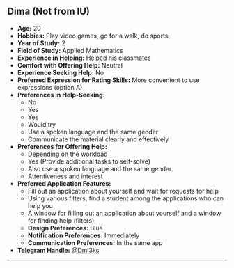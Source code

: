 ## Dima (Not from IU)

- **Age:** 20
- **Hobbies:** Play video games, go for a walk, do sports
- **Year of Study:** 2
- **Field of Study:** Applied Mathematics
- **Experience in Helping:** Helped his classmates
- **Comfort with Offering Help:** Neutral
- **Experience Seeking Help:** No
- **Preferred Expression for Rating Skills:** More convenient to use expressions (option A)
- **Preferences in Help-Seeking:**
  - No
  - Yes
  - Yes
  - Would try
  - Use a spoken language and the same gender
  - Communicate the material clearly and effectively
- **Preferences for Offering Help:**
  - Depending on the workload
  - Yes (Provide additional tasks to self-solve)
  - Also use a spoken language and the same gender
  - Attentiveness and interest
- **Preferred Application Features:**
  - Fill out an application about yourself and wait for requests for help
  - Using various filters, find a student among the applications who can help you
  - A window for filling out an application about yourself and a window for finding help (filters)
  - **Design Preferences:** Blue
  - **Notification Preferences:** Immediately
  - **Communication Preferences:** In the same app
- **Telegram Handle:** [@Dmi3ks](https://t.me/Dmi3ks)

---
